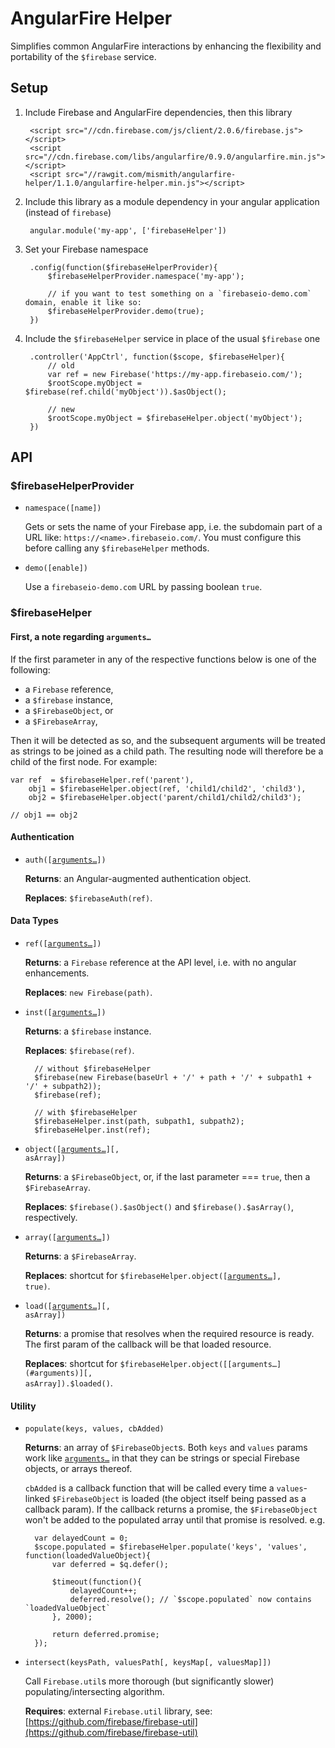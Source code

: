 # AngularFire Helper

Simplifies common AngularFire interactions by enhancing the flexibility and portability of the `$firebase` service.



## Setup

1. Include Firebase and AngularFire dependencies, then this library

        <script src="//cdn.firebase.com/js/client/2.0.6/firebase.js"></script>
        <script src="//cdn.firebase.com/libs/angularfire/0.9.0/angularfire.min.js"></script>
        <script src="//rawgit.com/mismith/angularfire-helper/1.1.0/angularfire-helper.min.js"></script>

2. Include this library as a module dependency in your angular application (instead of `firebase`)

        angular.module('my-app', ['firebaseHelper'])

3. Set your Firebase namespace

        .config(function($firebaseHelperProvider){
        	$firebaseHelperProvider.namespace('my-app');

        	// if you want to test something on a `firebaseio-demo.com` domain, enable it like so:
        	$firebaseHelperProvider.demo(true);
        })

4. Include the `$firebaseHelper` service in place of the usual `$firebase` one

        .controller('AppCtrl', function($scope, $firebaseHelper){
            // old
            var ref = new Firebase('https://my-app.firebaseio.com/');
            $rootScope.myObject = $firebase(ref.child('myObject')).$asObject();

            // new
        	$rootScope.myObject = $firebaseHelper.object('myObject');
        })



## API

### $firebaseHelperProvider

* `namespace([name])`

    Gets or sets the name of your Firebase app, i.e. the subdomain part of a URL like: `https://<name>.firebaseio.com/`. You must configure this before calling any `$firebaseHelper` methods.

* `demo([enable])`

    Use a `firebaseio-demo.com` URL by passing boolean `true`.



### $firebaseHelper

#### <a name="arguments"></a> First, a note regarding `arguments…`

If the first parameter in any of the respective functions below is one of the following:

* a `Firebase` reference,
* a `$firebase` instance,
* a `$FirebaseObject`, or
* a `$FirebaseArray`,

Then it will be detected as so, and the subsequent arguments will be treated as strings to be joined as a child path. The resulting node will therefore be a child of the first node. For example:

    var ref  = $firebaseHelper.ref('parent'),
    	obj1 = $firebaseHelper.object(ref, 'child1/child2', 'child3'),
    	obj2 = $firebaseHelper.object('parent/child1/child2/child3');

    // obj1 == obj2


#### Authentication

* <code>auth([[arguments…](#arguments)])</code>

    **Returns**: an Angular-augmented authentication object.

    **Replaces**: `$firebaseAuth(ref)`.


#### Data Types

* <code>ref([[arguments…](#arguments)])</code>

    **Returns**: a `Firebase` reference at the API level, i.e. with no angular enhancements.

    **Replaces**: `new Firebase(path)`.


* <code>inst([[arguments…](#arguments)])</code>

    **Returns**: a `$firebase` instance.

    **Replaces**: `$firebase(ref)`.

        // without $firebaseHelper
        $firebase(new Firebase(baseUrl + '/' + path + '/' + subpath1 + '/' + subpath2));
        $firebase(ref);

        // with $firebaseHelper
        $firebaseHelper.inst(path, subpath1, subpath2);
        $firebaseHelper.inst(ref);


* <code>object([[arguments…](#arguments)][, asArray])</code>

    **Returns**: a `$FirebaseObject`, or, if the last parameter === `true`, then a `$FirebaseArray`.

    **Replaces**: `$firebase().$asObject()` and `$firebase().$asArray()`, respectively.


* <code>array([[arguments…](#arguments)])</code>

    **Returns**: a `$FirebaseArray`.

    **Replaces**: shortcut for <code>$firebaseHelper.object([[arguments…](#arguments)], true)</code>.


* <code>load([[arguments…](#arguments)][, asArray])</code>

    **Returns**: a promise that resolves when the required resource is ready. The first param of the callback will be that loaded resource.

    **Replaces**: shortcut for <code>$firebaseHelper.object([[arguments…](#arguments)][, asArray]).$loaded()</code>.


#### Utility

* `populate(keys, values, cbAdded)`

    **Returns**: an array of `$FirebaseObject`s. Both `keys` and `values` params work like <code>[arguments…](#arguments)</code> in that they can be strings or special Firebase objects, or arrays thereof.

    `cbAdded` is a callback function that will be called every time a `values`-linked `$FirebaseObject` is loaded (the object itself being passed as a callback param). If the callback returns a promise, the `$FirebaseObject` won't be added to the populated array until that promise is resolved. e.g.

        var delayedCount = 0;
        $scope.populated = $firebaseHelper.populate('keys', 'values', function(loadedValueObject){
            var deferred = $q.defer();

            $timeout(function(){
                delayedCount++;
                deferred.resolve(); // `$scope.populated` now contains `loadedValueObject`
            }, 2000);

            return deferred.promise;
        });

* `intersect(keysPath, valuesPath[, keysMap[, valuesMap]])`

    Call `Firebase.util`s more thorough (but significantly slower) populating/intersecting algorithm.

    **Requires**: external `Firebase.util` library, see: [https://github.com/firebase/firebase-util](https://github.com/firebase/firebase-util)
